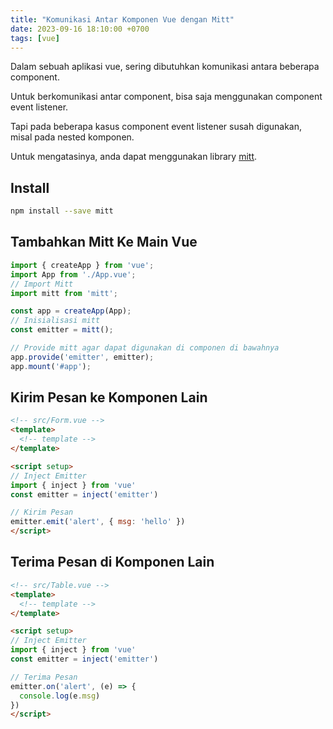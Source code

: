 ```yaml
---
title: "Komunikasi Antar Komponen Vue dengan Mitt"
date: 2023-09-16 18:10:00 +0700
tags: [vue]
---
```


Dalam sebuah aplikasi vue, sering dibutuhkan komunikasi antara beberapa component.

<!--more-->

Untuk berkomunikasi antar component, bisa saja menggunakan component event listener.

Tapi pada beberapa kasus component event listener susah digunakan, misal pada nested komponen.

Untuk mengatasinya, anda dapat menggunakan library [mitt](https://github.com/developit/mitt).

## Install

```bash
npm install --save mitt
```

## Tambahkan Mitt Ke Main Vue

```js
import { createApp } from 'vue';
import App from './App.vue';
// Import Mitt
import mitt from 'mitt';

const app = createApp(App);
// Inisialisasi mitt
const emitter = mitt();

// Provide mitt agar dapat digunakan di componen di bawahnya
app.provide('emitter', emitter);
app.mount('#app');
```

## Kirim Pesan ke Komponen Lain

```html
<!-- src/Form.vue -->
<template>
  <!-- template -->
</template>

<script setup>
// Inject Emitter
import { inject } from 'vue'
const emitter = inject('emitter')

// Kirim Pesan
emitter.emit('alert', { msg: 'hello' })
</script>
```

## Terima Pesan di Komponen Lain

```html
<!-- src/Table.vue -->
<template>
  <!-- template -->
</template>

<script setup>
// Inject Emitter
import { inject } from 'vue'
const emitter = inject('emitter')

// Terima Pesan
emitter.on('alert', (e) => {
  console.log(e.msg)
})
</script>
```